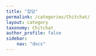 ```yaml
---
title: "잡담"
permalink: /categories/Chitchat/
layout: category
taxonomy: Chitchat
author_profile: false
sidebar:
    nav: "docs"
---
```

